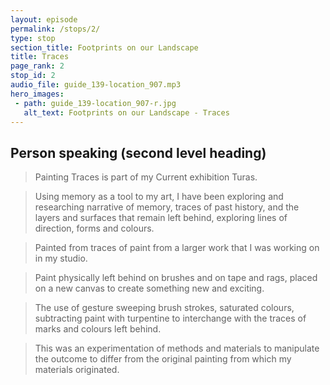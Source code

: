 ```yaml
---
layout: episode
permalink: /stops/2/
type: stop
section_title: Footprints on our Landscape
title: Traces
page_rank: 2
stop_id: 2
audio_file: guide_139-location_907.mp3
hero_images:
 - path: guide_139-location_907-r.jpg
   alt_text: Footprints on our Landscape - Traces
---
```


## Person speaking (second level heading)

> Painting Traces is part of my Current exhibition Turas.

> Using memory as a tool to my art, I have been exploring and researching
narrative of memory, traces of past history, and the layers and surfaces
that remain left behind, exploring lines of direction, forms and colours.

> Painted from traces of paint from a larger work that I was working on in my
studio.

> Paint physically left behind on brushes and on tape and rags, placed on a
new canvas to create something new and exciting.

> The use of gesture sweeping brush strokes, saturated colours, subtracting
paint with turpentine to interchange with the traces of marks and colours
left behind.

> This was an experimentation of methods and materials to manipulate the
outcome to differ from the original painting from which my materials
originated.
